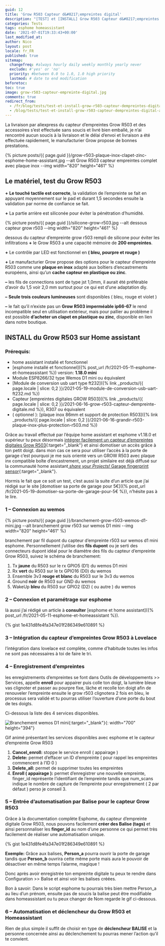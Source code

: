 ```yaml
---
guid: 12
title: 'Grow R503 Capteur d&#8217;empreintes digital'
description: "[TEST] et [INSTALL] Grow R503 Capteur d&#8217;empreintes digital avec esphome et homeassistant"
categories: Tests
tags: esphome homeassistant
date: '2021-07-01T19:33:43+00:00'
last_modified_at:
author: Nico
layout: post
locale: fr_FR
published: true
sitemap:
  changefreq: #always hourly daily weekly monthly yearly never
  exclude: #'yes' or 'no'
  priority: #between 0.0 to 1.0, 1.0 high priority
  lastmod: # date to end modification
beforetoc:
toc: true
image: grow-r503-capteur-empreinte-digital.jpg
comments: true
redirect_from:
  - /fr/blog/tests/test-et-install-grow-r503-capteur-dempreintes-digital-avec-esphome-et-homeassistant/
  - /blog/tests/test-et-install-grow-r503-capteur-dempreintes-digital-avec-esphome-et-homeassistant/
---
```

La livraison par aliexpress du capteur d’empreintes Grow R503 et des accessoires s’est effectuée sans soucis et livré bien emballé, je n’ai rencontré aucun soucis à la livraison et le délai d’envoi et livraison a été effectuée rapidement, le manufacturier Grow propose de bonnes prestations.

{% picture posts/{{ page.guid }}/grow-r503-plaque-inox-clapet-zinc-esphome-home-assistant.jpg --alt Grow R503 capteur empreintes complet avec plaque inox --img width="820" height="461" %}

## Le matériel, test du Grow R503

**+** **Le touché tactile est correcte**, la validation de l’empreinte se fait en appuyant moyennement sur le pad et durant 1,5 secondes ensuite la validation par norme de confiance se fait.

**+** La partie arrière est siliconée pour éviter la pénétration d’humidité.

{% picture posts/{{ page.guid }}/silicone-grow-r503.jpg --alt dessous capteur grow r503 --img width="820" height="461" %}

dessous du capteur d’empreinte grow r503 rempli de silicone pour éviter les infiltrations **+** le Grow R503 a une capacité mémoire de **200 empreintes**.

**+** Le contrôle par LED est fonctionnel en **( bleu, pourpre et rouge )**

**+** Le manufacturier Grow propose des options pour le capteur d’empreinte R503 comme une **plaque en inox** adapté aux boîtiers d’encastrements européens, ainsi qu’un **cache capteur en plastique ou zinc**.

**–** les fils de connections sont de type jst 1,0mm, il aurait été préférable d’avoir du 1,5 voir 2,0 mm surtout pour ce qui est d’une adaptation diy.

**–** **Seule trois couleurs lumineuses** sont disponibles ( bleu, rouge et violet )

**–** le fait qu’il n’existe pas un **Grow R503 imperméable ip66-67** le rend incompatible seul en utilisation extérieur, mais pour pallier au problème il est possible **d’acheter un clapet en plastique ou zinc**, disponible en lien dans notre boutique.

## INSTALL du Grow R503 sur Home assistant

### Prérequis:

- home assistant installé et fonctionnel
- [esphome installé et fonctionnel]({% post_url /fr/2021-05-11-esphome-et-homeassistant %}) version: **1.18.0 mini**
- Module ESP8266/32 type Wemos D1 mini ou équivalent
- [Module de conversion usb uart type ft232]({% link _products/{{ page.locale | slice: 0,2 }}/2021-05-19-module-de-conversion-usb-uart-ft232.md %})
- Capteur [empreintes digitales GROW R503]({% link _products/{{ page.locale | slice: 0,2 }}/2021-06-16-grow-r503-capteur-dempreinte-digitale.md %}), R307 ou équivalent
- ( optionnel ): [plaque inox 86mm et support de protection R503]({% link _products/{{ page.locale | slice: 0,2 }}/2021-06-16-grandir-r503-plaque-inox-plus-protection-r503.md %})

Grâce au travail effectué par l’équipe home assistant et esphome v1.18.0 et supérieur tu peux désormais [intégrer facilement un capteur d’empreintes digitales Grow R503](https://esphome.io/components/fingerprint_grow.html){:target="_blank"} et ainsi domotiser un accès grâce à ton petit doigt. dans mon cas ce sera pour utiliser l’accès à la porte de garage c’est pourquoi je me suis orienté vers un GROW R503 avec plaque inx compatible boîte d’encastrement, un projet similaire est déjà diffusé sur la communauté home assistant[ *share your Projects!* Garage fingerprint sensor](https://community.home-assistant.io/t/garage-fingerprint-sensor/312977){:target="_blank"}.

Hormis le fait que ce soit un test, c’est aussi la suite d’un article que j’ai rédigé sur le site [domotiser sa porte de garage pour 5€]({% post_url /fr/2021-05-19-domotiser-sa-porte-de-garage-pour-5€ %}), n’hésite pas à le lire.

### 1 – Connexion au wemos

{% picture posts/{{ page.guid }}/branchement-grow-r503-wemos-d1-mini.jpg --alt branchement grow r503 sur wemos D1 mini --img width="820" height="461" %}

branchement par fil dupont du capteur d’empreinte r503 sur wemos d1 mini esphome. Personnellement j’utilise des **fils dupont** ou je serti des connecteurs dupont idéal pour le diamètre des fils du capteur d’empreinte Grow R503, suivez le schéma de branchement:

1. Tx **jaune** du R503 sur le rx GPIO5 (D1) du wemos D1 mini
2. Rx **vert** du R503 sur le tx GPIO16 (D0) du wemos
3. Ensemble 3v3 <span class="has-inline-color has-vivid-red-color">**rouge et blanc**</span> du R503 sur le 3v3 du wemos
4. Ground **noir** de R503 sur GND du wemos
5. WakeUp **bleu** du R503 sur GPIO2 (D2) ( ou autre ) du wemos

### 2 – Connexion et paramétrage sur esphome

là aussi j’ai rédigé un article à **consulter** [esphome et home assistant]({% post_url /fr/2021-05-11-esphome-et-homeassistant %}).

{% gist 1e431d8fe4fa347e01f286349e610891 %}

### 3 – Intégration du capteur d’empreintes Grow R503 à Lovelace

l’intégration dans lovelace est complète, comme d’habitude toutes les infos ne sont pas nécessaires à toi de faire le tri.

### 4 – Enregistrement d’empreintes

les enregistrements d’empreintes se font dans Outils de développements &gt;&gt; Services, appelle **enroll** pour appairer puis colle ton doigt, la lumière bleue vas clignoter et passer au pourpre fixe, lâche et recolle ton doigt afin de renouveler l’empreinte ensuite le grow r503 clignotera 2 fois en bleu, le processus sera validé et tu pourras utiliser l’ouverture d’une porte du bout de tes doigts.

Ci-dessous la liste des 4 services disponibles.

![Branchement wemos D1 mini](https://i2.wp.com/randomnerdtutorials.com/wp-content/uploads/2019/05/ESP8266-WeMos-D1-Mini-pinout-gpio-pin.png?w=715&quality=100&strip=all&ssl=1){:target="_blank"}{: width="700" height="394"}

Gif animé présentant les services disponibles avec esphome et le capteur d’empreinte Grow R503
1. **Cancel\_enroll:** stoppe le service enroll ( appairage )
2. **Delete:** permet d’effacer un ID d’empreinte ( pour rappel les empreintes commencent à l’ID 0 )
3. **Delete\_all:** permet de supprimer toutes les empreintes
4. **Enroll ( appairage ):** permet d’enregistrer une nouvelle empreinte, finger\_id représente l’identifiant de l’empreinte tandis que num\_scans indique le nombre de capture de l’empreinte pour enregistrement ( 2 par défaut ) perso je conseil 3.

### 5 – Entrée d’automatisation par Balise pour le capteur Grow R503

Grâce à la documentation complète Esphome, du capteur d’empreinte digitale Grow R503, nous pouvons facilement **créer des Balise (tags)** et ainsi personnaliser les **finger\_id** au nom d’une personne ce qui permet très facilement de réaliser une automatisation unique.

{% gist 1e431d8fe4fa347e01f286349e610891 %}

**Exemple:** Grâce aux balises, **Person\_a** pourra ouvrir la porte de garage tandis que **Person\_b** ouvrira cette même porte mais aura le pouvoir de désactiver en même temps l’alarme, magique !

Donc après avoir enregistrée ton empreinte digitale tu peux te rendre dans Configuration &gt;&gt; Balise et ainsi voir les balises créées.

Bon à savoir: Dans le script esphome tu pourrais très bien mettre Person\_a au lieu d’un prénom, ensuite pas de soucis la balise peut être modifiable dans homeassistant ou tu peux changer de Nom regarde le gif ci-dessous.

### 6 – Automatisation et déclencheur du Grow R503 et Homeassistant

Rien de plus simple il suffit de choisir en type de **déclencheur BALISE** et la personne concernée ainsi au déclenchement tu pourras mener l’action qu’il te convient.
